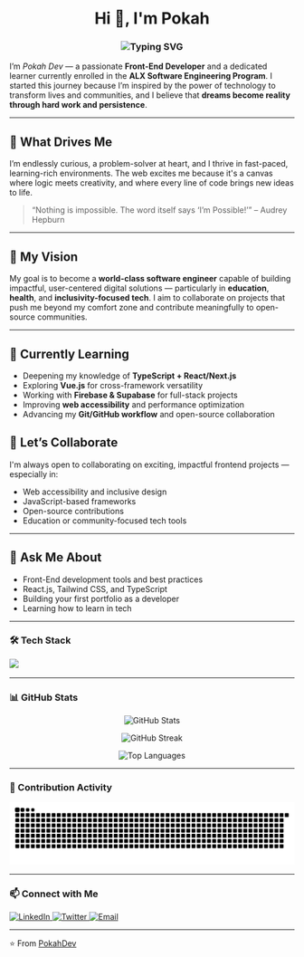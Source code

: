<h1 align="center">
  Hi 👋, I'm Pokah  
</h1>

<h3 align="center">
  <img src="https://readme-typing-svg.demolab.com?font=Fira+Code&weight=600&size=24&duration=3000&pause=1000&color=FF4081&center=true&vCenter=true&width=600&lines=Frontend+Developer;Passionate+Learner;ALT+School+Certified;Building+Beautiful+Web+Experiences" alt="Typing SVG" />
</h3>


I’m *Pokah Dev* — a passionate **Front-End Developer** and a dedicated learner currently enrolled in the **ALX Software Engineering Program**. I started this journey because I’m inspired by the power of technology to transform lives and communities, and I believe that **dreams become reality through hard work and persistence**.

---

## 🌟 What Drives Me

I’m endlessly curious, a problem-solver at heart, and I thrive in fast-paced, learning-rich environments. The web excites me because it's a canvas where logic meets creativity, and where every line of code brings new ideas to life.

> “Nothing is impossible. The word itself says ‘I’m Possible!’” – Audrey Hepburn

---

## 🎯 My Vision

My goal is to become a **world-class software engineer** capable of building impactful, user-centered digital solutions — particularly in **education**, **health**, and **inclusivity-focused tech**. I aim to collaborate on projects that push me beyond my comfort zone and contribute meaningfully to open-source communities.

---

## 🧠 Currently Learning

- Deepening my knowledge of **TypeScript + React/Next.js**
- Exploring **Vue.js** for cross-framework versatility
- Working with **Firebase & Supabase** for full-stack projects
- Improving **web accessibility** and performance optimization
- Advancing my **Git/GitHub workflow** and open-source collaboration


## 🤝 Let’s Collaborate

I'm always open to collaborating on exciting, impactful frontend projects — especially in:

- Web accessibility and inclusive design  
- JavaScript-based frameworks  
- Open-source contributions  
- Education or community-focused tech tools

---

## 💬 Ask Me About

- Front-End development tools and best practices  
- React.js, Tailwind CSS, and TypeScript  
- Building your first portfolio as a developer  
- Learning how to learn in tech

---

### 🛠️ Tech Stack
<p>
  <img src="https://skillicons.dev/icons?i=html,css,js,ts,react,nextjs,vue,tailwind,firebase,supabase,git,github,vscode" />
</p>

---
### 📊 GitHub Stats
<p align="center">
  <img src="https://github-readme-stats.vercel.app/api?username=Pokah1&show_icons=true&theme=radical" alt="GitHub Stats" />
</p>

<p align="center">
  <img src="https://github-readme-streak-stats.herokuapp.com/?user=Pokah1&theme=radical" alt="GitHub Streak" />
</p>

<p align="center">
  <img src="https://github-readme-stats.vercel.app/api/top-langs/?username=Pokah1&layout=compact&theme=radical" alt="Top Languages" />
</p>

---


### 🐍 Contribution Activity
<p align="center">
  <img src="https://raw.githubusercontent.com/Pokah1/Pokah1/output/snake.svg" alt="Snake animation" />
</p>


---

### 📫 Connect with Me  

<p align="left">
  <a href="https://www.linkedin.com/in/your-linkedin" target="_blank">
    <img src="https://cdn.jsdelivr.net/gh/devicons/devicon/icons/linkedin/linkedin-original.svg" alt="LinkedIn" width="40" height="40"/>
  </a>
  
  <a href="https://twitter.com/your-twitter" target="_blank">
    <img src="https://cdn.jsdelivr.net/gh/devicons/devicon/icons/twitter/twitter-original.svg" alt="Twitter" width="40" height="40"/>
  </a>
  
  <a href="mailto:your-email@example.com">
    <img src="https://cdn.jsdelivr.net/gh/devicons/devicon/icons/google/google-original.svg" alt="Email" width="40" height="40"/>
  </a>
</p>

---

⭐️ From [PokahDev](https://github.com/Pokah1)
